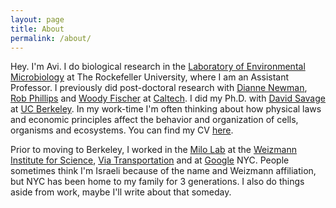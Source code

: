 ```yaml
---
layout: page
title: About
permalink: /about/
---
```


Hey. I'm Avi. I do biological research in the [Laboratory of Environmental Microbiology](https://www.rockefeller.edu/research/198048-laboratory-of-environmental-microbiology-2/) at The Rockefeller University, where I am an Assistant Professor. I previously did post-doctoral research with [Dianne Newman](https://dknweb.caltech.edu/),  [Rob Phillips](https://www.rpgroup.caltech.edu/) and [Woody Fischer](https://web.gps.caltech.edu/~wfischer/) at [Caltech](https://www.caltech.edu/). I did my Ph.D. with [David Savage](http://www.savagelab.com) at [UC Berkeley](http://www.berkeley.edu). In my work-time I'm often thinking about how physical laws and economic principles affect the behavior and organization of cells, organisms and ecosystems. You can find my CV [here](/assets/AFlamholz_CV_Long.pdf).

Prior to moving to Berkeley, I worked in the [Milo Lab](https://www.weizmann.ac.il/plants/Milo/home) at the [Weizmann Institute for Science](https://www.weizmann.ac.il/),  [Via Transportation](http://ridewithvia.com/) and at [Google](http://www.google.com) NYC. People sometimes think I'm Israeli because of the name and Weizmann affiliation, but NYC has been home to my family for 3 generations. I also do things aside from work, maybe I'll write about that someday. 
